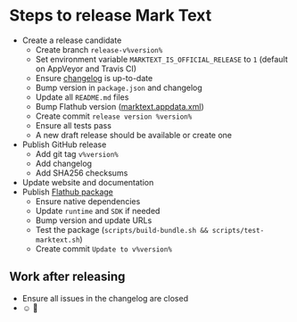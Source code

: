 # Steps to release Mark Text

- Create a release candidate
  - Create branch `release-v%version%`
  - Set environment variable `MARKTEXT_IS_OFFICIAL_RELEASE` to `1` (default on AppVeyor and Travis CI)
  - Ensure [changelog](https://github.com/marktext/marktext/blob/master/.github/CHANGELOG.md) is up-to-date
  - Bump version in `package.json` and changelog
  - Update all `README.md` files
  - Bump Flathub version ([marktext.appdata.xml](https://github.com/marktext/marktext/blob/master/resources/linux/marktext.appdata.xml))
  - Create commit `release version %version%`
  - Ensure all tests pass
  - A new draft release should be available or create one
- Publish GitHub release
  - Add git tag `v%version%`
  - Add changelog
  - Add SHA256 checksums
- Update website and documentation
- Publish [Flathub package](https://github.com/flathub/com.github.marktext.marktext)
  - Ensure native dependencies
  - Update `runtime` and `SDK` if needed
  - Bump version and update URLs
  - Test the package (`scripts/build-bundle.sh && scripts/test-marktext.sh`)
  - Create commit `Update to v%version%`

## Work after releasing

- Ensure all issues in the changelog are closed
- :relaxed: :tada:
